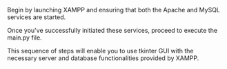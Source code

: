 Begin by launching XAMPP and ensuring that both the Apache and MySQL services are started. 

Once you've successfully initiated these services, proceed to execute the main.py file. 

This sequence of steps will enable you to use tkinter GUI with the necessary server and database functionalities provided by XAMPP.
